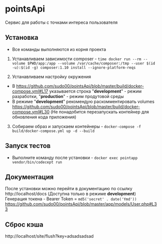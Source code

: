 # pointsApi
Сервис для работы с точками интереса пользователя

## Установка

* Все команды выполняются из корня проекта

1) Устанавливаем зависимости composer - `time docker run --rm --volume $PWD/app:/app --volume /var/cache/composer:/tmp --user $(id -u):$(id -g) composer:1.10 install --ignore-platform-reqs`

2) Устанавливаем настройку окружения
* В https://github.com/sudo00/pointsApi/blob/master/build/docker-compose.yml#L17 указывается строка "**development**" - режим разработки, "**production**" - режим продутовой среды
* В режиме "**development**" рекомендую раскомментировать volumes https://github.com/sudo00/pointsApi/blob/master/build/docker-compose.yml#L30 (Не понадобится перезапускать контейнер для обновления кода приложения)

3) Собираем образ и запускаем контейнеры - `docker-compose -f build/docker-compose.yml up -d --build`

## Запуск тестов 

* Выполните команду после установки - `docker exec pointapp vendor/bin/codecept run`

## Документация

 После установки можно перейти в документацию по ссылку http://localhost/docs (Доступна только в режиме **development**)
 Генерация токена - Bearer Token = `md5('secret' . date('Ymd'))` https://github.com/sudo00/pointsApi/blob/master/app/models/User.php#L33


## Сброс кэша

http://localhost/site/flush?key=adsadsadsad

